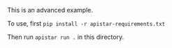 This is an advanced example.

To use, first `pip install -r apistar-requirements.txt`

Then run `apistar run .` in this directory.

